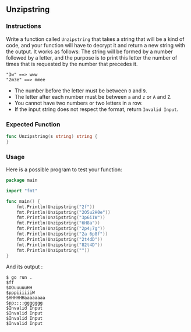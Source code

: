 ## Unzipstring

### Instructions

Write a function called `Unzipstring` that takes a string that will be a kind of code, and your function will have to decrypt it and return a new string with the output.
It works as follows:
The string will be formed by a number followed by a letter, and the purpose is to print this letter the number of times that is requested by the number that precedes it.
   
    "3w" ==> www
    "2m3e" ==> mmee

- The number before the letter must be between `0` and `9`.
- The letter after each number must be between `a` and `z` or `A` and `Z`.
- You cannot have two numbers or two letters in a row.
- If the input string does not respect the format, return `Invalid Input`.

### Expected Function

```go
func Unzipstring(s string) string {
}
```

### Usage

Here is a possible program to test your function:

```go
package main

import "fmt"

func main() {
    fmt.Println(Unzipstring("2f"))
    fmt.Println(Unzipstring("2O5u2H0e"))
    fmt.Println(Unzipstring("3p6i1W"))
    fmt.Println(Unzipstring("6H8a"))
    fmt.Println(Unzipstring("2p4;7g"))
    fmt.Println(Unzipstring("2a 6p8f"))
    fmt.Println(Unzipstring("2t4dD"))
    fmt.Println(Unzipstring("82t4D"))
    fmt.Println(Unzipstring(""))
}
```

And its output :

```console
$ go run .
$ff
$OOuuuuuHH
$pppiiiiiiW
$HHHHHHaaaaaaaa
$pp;;;;ggggggg
$Invalid Input
$Invalid Input
$Invalid Input
$Invalid Input
```
